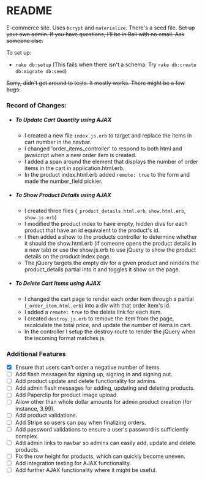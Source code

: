 # README

E-commerce site. Uses `bcrypt` and `materialize`. There's a seed file. <s>Set up your own admin. If you have questions, I'll be in Bali with no email. Ask someone else.</s>

To set up:

* `rake db:setup` (This fails when there isn't a schema. Try `rake db:create db:migrate db:seed`)

<s> Sorry, didn't get around to tests. It mostly works. There might be a few bugs. </s>

### Record of Changes:

  * ##### To Update Cart Quantity using AJAX

    * I created a new file `index.js.erb` to target and replace the items in cart number in the navbar.
    * I changed 'order_items_controller' to respond to both html and javascript when a new order item is created.
    * I added a span around the element that displays the number of order items in the cart in application.html.erb.
    * In the product index.html.erb added `remote: true` to the form and made the number_field pickier.


  * ##### To Show Product Details using AJAX

    * I created three files (`_product_details.html.erb`, `show.html.erb`, `show.js.erb`)
    * I modified the product index to have empty, hidden divs for each product that have an id equivalent to the product's id.
    * I then added a show to the products controller to determine whether it should the show.html.erb (if someone opens the product details in a new tab) or use the show.js.erb to use jQuery to show the product details on the product index page.
    * The jQuery targets the empty div for a given product and renders the product_details partial into it and toggles it show on the page.


  * ##### To Delete Cart Items using AJAX
    * I changed the cart page to render each order item through a partial (`_order_item.html.erb`) into a div with that order item's id.
    * I added a `remote: true` to the delete link for each item.
    * I created `destroy.js.erb` to remove the item from the page, recalculate the total price, and update the number of items in cart.
    * In the controller I setup the destroy route to render the jQuery when the incoming format matches js.


  ### Additional Features

  - [x] Ensure that users can't order a negative number of items.
  - [ ] Add flash messages for signing up, signing in and signing out.
  - [ ] Add product update and delete functionality for admins.
  - [ ] Add admin flash messages for adding, updating and deleting products.
  - [ ] Add Paperclip for product image upload.
  - [ ] Allow other than whole dollar amounts for admin product creation (for instance, 3.99).
  - [ ] Add product validations.
  - [ ] Add Stripe so users can pay when finalizing orders.
  - [ ] Add password validations to ensure a user's password is sufficiently complex.
  - [ ] Add admin links to navbar so admins can easily add, update and delete products.
  - [ ] Fix the row height for products, which can quickly become uneven.
  - [ ] Add integration testing for AJAX functionality.
  - [ ] Add further AJAX functionality where it might be useful.
